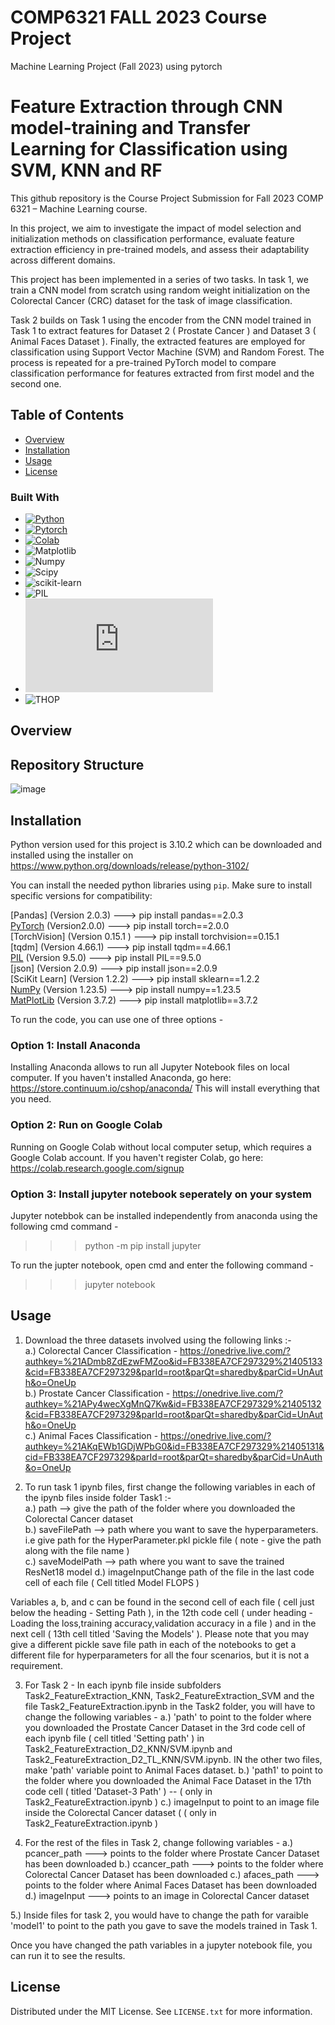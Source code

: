 # COMP6321 FALL 2023 Course Project
Machine Learning Project (Fall 2023) using pytorch
# Feature Extraction through CNN model-training and Transfer Learning for Classification using SVM, KNN and RF

This github repository is the Course Project Submission for Fall 2023 COMP 6321 – Machine Learning course. 

In this project, we aim to investigate the impact of model selection and initialization methods on classification performance, evaluate feature extraction efficiency in pre-trained models, and assess their adaptability across different domains.

This project has been implemented in a series of two tasks. In task 1, we train a CNN model from scratch using random weight initialization on the Colorectal Cancer (CRC) dataset for the task of image classification. 

Task 2 builds on Task 1 using the encoder from the CNN model trained in Task 1 to extract features for Dataset 2 ( Prostate Cancer ) and Dataset 3 ( Animal Faces Dataset ). Finally, the extracted features are employed for classification using Support Vector Machine (SVM) and Random Forest. The process is repeated for a pre-trained PyTorch model to compare classification performance for features extracted from first model and the second one. 

## Table of Contents

- [Overview](#overview)
- [Installation](#installation)
- [Usage](#usage)
- [License](#license)


### Built With
* [![Python][Python]][Python-url]
* [![Pytorch][Pytorch]][Pytorch-url]
* [![Colab][Colab]][Colab-url]
* ![Matplotlib][Matplotlib]
* ![Numpy][Numpy]
* ![Scipy][Scipy]
* ![scikit-learn][scikit-learn]
* ![PIL][PIL]
* ![Pickle][Pickle]
* ![THOP][THOP]

## Overview
## Repository Structure

![image](https://github.com/Vasudev-Sharma-13/COMP6321-GroupE/assets/8848193/91a97c8b-efb7-443c-9f4f-cc6dadf1b50b)


## Installation
Python version used for this project is 3.10.2 which can be downloaded and installed using the installer on https://www.python.org/downloads/release/python-3102/

You can install the needed python libraries using `pip`. Make sure to install specific versions for compatibility:

[Pandas] (Version 2.0.3) ---> pip install pandas==2.0.3<br>
[PyTorch] (Version2.0.0) ---> pip install torch==2.0.0 <br>
[TorchVision] (Version 0.15.1 ) ---> pip install torchvision==0.15.1 <br>
[tqdm] (Version 4.66.1) ---> pip install tqdm==4.66.1 <br>
[PIL] (Version 9.5.0) ---> pip install PIL==9.5.0 <br>
[json] (Version 2.0.9) ---> pip install json==2.0.9 <br>
[SciKit Learn] (Version 1.2.2) ---> pip install sklearn==1.2.2 <br>
[NumPy] (Version 1.23.5) ---> pip install numpy==1.23.5 <br>
[MatPlotLib] (Version 3.7.2) ---> pip install matplotlib==3.7.2 <br>

To run the code, you can use one of three options - 
### Option 1: Install Anaconda
Installing Anaconda allows to run all Jupyter Notebook files on local computer. If you haven't installed Anaconda, go here: https://store.continuum.io/cshop/anaconda/ This will install everything that you need.

### Option 2: Run on Google Colab
Running on Google Colab without local computer setup, which requires a Google Colab account. If you haven't register Colab, go here: https://colab.research.google.com/signup

### Option 3: Install jupyter notebook seperately on your system  
Jupyter notebbok can be installed independently from anaconda using the following cmd command -
>>> python -m pip install jupyter

To run the jupter notebook, open cmd and enter the following command - 
>>> jupyter notebook

## Usage

1. Download the three datasets involved using the following links :- <br>
   a.) Colorectal Cancer Classification - https://onedrive.live.com/?authkey=%21ADmb8ZdEzwFMZoo&id=FB338EA7CF297329%21405133&cid=FB338EA7CF297329&parId=root&parQt=sharedby&parCid=UnAuth&o=OneUp <br>
   b.) Prostate Cancer Classification - https://onedrive.live.com/?authkey=%21APy4wecXgMnQ7Kw&id=FB338EA7CF297329%21405132&cid=FB338EA7CF297329&parId=root&parQt=sharedby&parCid=UnAuth&o=OneUp <br>
   c.) Animal Faces Classification - https://onedrive.live.com/?authkey=%21AKqEWb1GDjWPbG0&id=FB338EA7CF297329%21405131&cid=FB338EA7CF297329&parId=root&parQt=sharedby&parCid=UnAuth&o=OneUp <br>

2. To run task 1 ipynb files, first change the following variables in each of the ipynb files inside folder Task1 :- <br>
   a.) path --> give the path of the folder where you downloaded the Colorectal Cancer dataset <br>
   b.) saveFilePath --> path where you want to save the hyperparameters. i.e give path for the HyperParameter.pkl pickle file ( note - give the path along with the file name ) <br>
   c.) saveModelPath --> path where you want to save the trained ResNet18 model
   d.) imageInputChange path of the file in the last code cell of each file ( Cell titled Model FLOPS )

Variables a, b, and c can be found in the second cell of each file ( cell just below the heading - Setting Path ), in the 12th code cell ( under heading - Loading the loss,training accuracy,validation accuracy in a file ) and in the next cell ( 13th cell titled 'Saving the Models' ). Please note that you may give a different pickle save file path in each of the notebooks to get a different file for hyperparameters for all the four scenarios, but it is not a requirement.

3. For Task 2 - In each ipynb file inside subfolders Task2_FeatureExtraction_KNN, Task2_FeatureExtraction_SVM and the file Task2_FeatureExtraction.ipynb in the Task2 folder, you will have to change the following variables -
   a.) 'path' to point to the folder where you downloaded the Prostate Cancer Dataset in the 3rd code cell of each ipynb file ( cell titled 'Setting path' ) in Task2_FeatureExtraction_D2_KNN/SVM.ipynb and Task2_FeatureExtraction_D2_TL_KNN/SVM.ipynb. IN the other two files, make 'path' variable point to Animal Faces dataset.
   b.) 'path1' to point to the folder where you downloaded the Animal Face Dataset in the 17th code cell ( titled 'Dataset-3 Path' ) -- ( only in Task2_FeatureExtraction.ipynb )
   c.) imageInput to point to an image file inside the Colorectal Cancer dataset ( ( only in Task2_FeatureExtraction.ipynb )

4. For the rest of the files in Task 2, change following variables -
   a.) pcancer_path ---> points to the folder where Prostate Cancer Dataset has been downloaded
   b.) ccancer_path ---> points to the folder where Colorectal Cancer Dataset has been downloaded
   c.) afaces_path ---> points to the folder where Animal Faces Dataset has been downloaded
   d.) imageInput ---> points to an image in Colorectal Cancer dataset

5.) Inside files for task 2, you would have to change the path for varaible 'model1' to point to the path you gave to save the models trained in Task 1. 

Once you have changed the path variables in a jupyter notebook file, you can run it to see the results.

## License

Distributed under the MIT License. See `LICENSE.txt` for more information.

<!-- MARKDOWN LINKS & IMAGES -->
<!-- https://www.markdownguide.org/basic-syntax/#reference-style-links -->
[Python]: https://img.shields.io/badge/Python-3.9-3776AB.svg?style=flat&logo=python&logoColor=white
[Python-url]: https://www.python.org/
[Pytorch]: https://img.shields.io/badge/PyTorch-%23EE4C2C.svg?style=for-the-badge&logo=PyTorch&logoColor=white
[Pytorch-url]: https://pytorch.org/
[Colab]:https://colab.research.google.com/assets/colab-badge.svg
[Colab-url]: https://colab.research.google.com/notebooks/intro.ipynb
[Matplotlib]: https://matplotlib.org/
[Numpy]: https://numpy.org/
[Scipy]: https://img.shields.io/badge/Scipy-%23ffffff.svg?style=for-the-badge&logo=Matplotlib&logoColor=black
[scikit-learn]: https://img.shields.io/badge/scikit-learn-%23ffffff.svg?style=for-the-badge&logo=Matplotlib&logoColor=black
[PIL]: https://img.shields.io/badge/PIL-%23ffffff.svg?style=for-the-badge&logo=Matplotlib&logoColor=black
[Pickle]: https://docs.python.org/3/library/pickle.html
[THOP]: https://img.shields.io/badge/THOP-%23ffffff.svg?style=for-the-badge&logo=Matplotlib&logoColor=black
